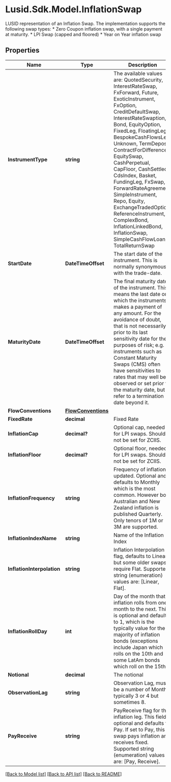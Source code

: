 # Lusid.Sdk.Model.InflationSwap
LUSID representation of an Inflation Swap.  The implementation supports the following swap types:  * Zero Coupon inflation swap, with a single payment at maturity.  * LPI Swap (capped and floored)  * Year on Year inflation swap

## Properties

Name | Type | Description | Notes
------------ | ------------- | ------------- | -------------
**InstrumentType** | **string** | The available values are: QuotedSecurity, InterestRateSwap, FxForward, Future, ExoticInstrument, FxOption, CreditDefaultSwap, InterestRateSwaption, Bond, EquityOption, FixedLeg, FloatingLeg, BespokeCashFlowsLeg, Unknown, TermDeposit, ContractForDifference, EquitySwap, CashPerpetual, CapFloor, CashSettled, CdsIndex, Basket, FundingLeg, FxSwap, ForwardRateAgreement, SimpleInstrument, Repo, Equity, ExchangeTradedOption, ReferenceInstrument, ComplexBond, InflationLinkedBond, InflationSwap, SimpleCashFlowLoan, TotalReturnSwap | 
**StartDate** | **DateTimeOffset** | The start date of the instrument. This is normally synonymous with the trade-date. | 
**MaturityDate** | **DateTimeOffset** | The final maturity date of the instrument. This means the last date on which the instruments makes a payment of any amount.  For the avoidance of doubt, that is not necessarily prior to its last sensitivity date for the purposes of risk; e.g. instruments such as  Constant Maturity Swaps (CMS) often have sensitivities to rates that may well be observed or set prior to the maturity date, but refer to a termination date beyond it. | 
**FlowConventions** | [**FlowConventions**](FlowConventions.md) |  | 
**FixedRate** | **decimal** | Fixed Rate | 
**InflationCap** | **decimal?** | Optional cap, needed for LPI swaps. Should not be set for ZCIIS. | [optional] 
**InflationFloor** | **decimal?** | Optional floor, needed for LPI swaps. Should not be set for ZCIIS. | [optional] 
**InflationFrequency** | **string** | Frequency of inflation updated. Optional and defaults to Monthly which is the most common.  However both Australian and New Zealand inflation is published Quarterly. Only tenors of 1M or 3M are supported. | [optional] 
**InflationIndexName** | **string** | Name of the Inflation Index | 
**InflationInterpolation** | **string** | Inflation Interpolation flag, defaults to Linear but some older swaps require Flat.    Supported string (enumeration) values are: [Linear, Flat]. | [optional] 
**InflationRollDay** | **int** | Day of the month that inflation rolls from one month to the next. This is optional and defaults to 1, which is  the typically value for the majority of inflation bonds (exceptions include Japan which rolls on the 10th  and some LatAm bonds which roll on the 15th). | [optional] 
**Notional** | **decimal** | The notional | 
**ObservationLag** | **string** | Observation Lag, must be a number of Months, typically 3 or 4 but sometimes 8. | 
**PayReceive** | **string** | PayReceive flag for the inflation leg.  This field is optional and defaults to Pay.  If set to Pay, this swap pays inflation and receives fixed.    Supported string (enumeration) values are: [Pay, Receive]. | [optional] 

[[Back to Model list]](../README.md#documentation-for-models) [[Back to API list]](../README.md#documentation-for-api-endpoints) [[Back to README]](../README.md)

